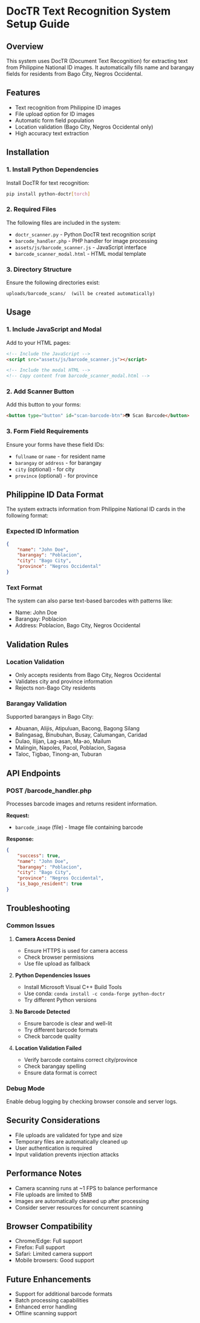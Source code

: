 # DocTR Text Recognition System Setup Guide

## Overview
This system uses DocTR (Document Text Recognition) for extracting text from Philippine National ID images. It automatically fills name and barangay fields for residents from Bago City, Negros Occidental.

## Features
- Text recognition from Philippine ID images
- File upload option for ID images
- Automatic form field population
- Location validation (Bago City, Negros Occidental only)
- High accuracy text extraction

## Installation

### 1. Install Python Dependencies
Install DocTR for text recognition:
```bash
pip install python-doctr[torch]
```

### 2. Required Files
The following files are included in the system:
- `doctr_scanner.py` - Python DocTR text recognition script
- `barcode_handler.php` - PHP handler for image processing
- `assets/js/barcode_scanner.js` - JavaScript interface
- `barcode_scanner_modal.html` - HTML modal template

### 3. Directory Structure
Ensure the following directories exist:
```
uploads/barcode_scans/  (will be created automatically)
```

## Usage

### 1. Include JavaScript and Modal
Add to your HTML pages:
```html
<!-- Include the JavaScript -->
<script src="assets/js/barcode_scanner.js"></script>

<!-- Include the modal HTML -->
<!-- Copy content from barcode_scanner_modal.html -->
```

### 2. Add Scanner Button
Add this button to your forms:
```html
<button type="button" id="scan-barcode-btn">📷 Scan Barcode</button>
```

### 3. Form Field Requirements
Ensure your forms have these field IDs:
- `fullname` or `name` - for resident name
- `barangay` or `address` - for barangay
- `city` (optional) - for city
- `province` (optional) - for province

## Philippine ID Data Format

The system extracts information from Philippine National ID cards in the following format:

### Expected ID Information
```json
{
    "name": "John Doe",
    "barangay": "Poblacion",
    "city": "Bago City",
    "province": "Negros Occidental"
}
```

### Text Format
The system can also parse text-based barcodes with patterns like:
- Name: John Doe
- Barangay: Poblacion
- Address: Poblacion, Bago City, Negros Occidental

## Validation Rules

### Location Validation
- Only accepts residents from Bago City, Negros Occidental
- Validates city and province information
- Rejects non-Bago City residents

### Barangay Validation
Supported barangays in Bago City:
- Abuanan, Alijis, Atipuluan, Bacong, Bagong Silang
- Balingasag, Binubuhan, Busay, Calumangan, Caridad
- Dulao, Ilijan, Lag-asan, Ma-ao, Mailum
- Malingin, Napoles, Pacol, Poblacion, Sagasa
- Taloc, Tigbao, Tinong-an, Tuburan

## API Endpoints

### POST /barcode_handler.php
Processes barcode images and returns resident information.

**Request:**
- `barcode_image` (file) - Image file containing barcode

**Response:**
```json
{
    "success": true,
    "name": "John Doe",
    "barangay": "Poblacion",
    "city": "Bago City",
    "province": "Negros Occidental",
    "is_bago_resident": true
}
```

## Troubleshooting

### Common Issues

1. **Camera Access Denied**
   - Ensure HTTPS is used for camera access
   - Check browser permissions
   - Use file upload as fallback

2. **Python Dependencies Issues**
   - Install Microsoft Visual C++ Build Tools
   - Use conda: `conda install -c conda-forge python-doctr`
   - Try different Python versions

3. **No Barcode Detected**
   - Ensure barcode is clear and well-lit
   - Try different barcode formats
   - Check barcode quality

4. **Location Validation Failed**
   - Verify barcode contains correct city/province
   - Check barangay spelling
   - Ensure data format is correct

### Debug Mode
Enable debug logging by checking browser console and server logs.

## Security Considerations

- File uploads are validated for type and size
- Temporary files are automatically cleaned up
- User authentication is required
- Input validation prevents injection attacks

## Performance Notes

- Camera scanning runs at ~1 FPS to balance performance
- File uploads are limited to 5MB
- Images are automatically cleaned up after processing
- Consider server resources for concurrent scanning

## Browser Compatibility

- Chrome/Edge: Full support
- Firefox: Full support
- Safari: Limited camera support
- Mobile browsers: Good support

## Future Enhancements

- Support for additional barcode formats
- Batch processing capabilities
- Enhanced error handling
- Offline scanning support
